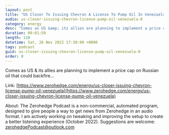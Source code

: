 ```yaml
---
layout: post
title: "US Closer To Issuing Chevron A License To Pump Oil In Venezuela"
audio: us-closer-issuing-chevron-license-pump-oil-venezuela-0
category: energy
desc: "Comes as US &amp; its allies are planning to implement a price cap on Russian oil that could backfire..."
duration: 00:01:50
length: 110
datetime: Sat, 26 Nov 2022 17:30:00 +0000
tags: podcast
guid: us-closer-issuing-chevron-license-pump-oil-venezuela-0
order: 0
---
```

Comes as US &amp; its allies are planning to implement a price cap on Russian oil that could backfire...

Link: [https://www.zerohedge.com/energy/us-closer-issuing-chevron-license-pump-oil-venezuela](https://www.zerohedge.com/energy/us-closer-issuing-chevron-license-pump-oil-venezuela)

About: The Zerohedge Podcast is a non-commercial, automated program, designed to give people a way to get news from Zerohedge in an audio format.  I am actively working on tweaking and improving the setup to create a better listening experience (October 2022).  Suggestions are welcome: [zerohedgePodcast@outlook.com](mailto:zerohedgePodcast@outlook.com)
